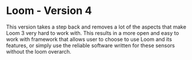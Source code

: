 # Loom - Version 4

This version takes a step back and removes a lot of the aspects that make Loom 3 very hard to work with. 
This results in a more open and easy to work with framework that allows user to choose to use Loom and its features,
or simply use the reliable software written for these sensors without the loom overarch.


